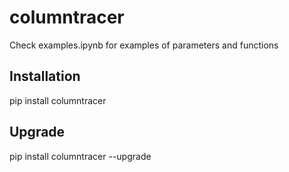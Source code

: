 # columntracer
Check examples.ipynb for examples of parameters and functions


## Installation
pip install columntracer


## Upgrade
pip install columntracer --upgrade

